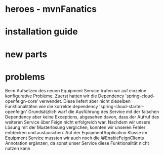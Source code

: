 # heroes - mvnFanatics

# installation guide

# new parts

# problems
Beim Aufsetzen des neuen Equipment Service trafen wir auf einzelne konfigurative Probleme.
Zuerst hatten wir die Dependency 'spring-cloud-openfeign-core' verwendet. 
Diese liefert aber nicht dieselben Funktionalitäten wie die korrekte dependency 'spring-cloud-starter-openfeign'
Grundsätzlich warf die Ausführung des Service mit der falschen Dependency aber keine Exceptions, abgesehen davon,
dass der Aufruf des weiteren Service über Feign nicht erfolgreich war. 
Nachdem wir unsere Lösung mit der Musterlösung verglichen, konnten wir unseren Fehler entdecken und austauschen.
Auf der EquipmentApplication Klasse im Equipment Service mussten wir auch noch die @EnableFeignClients Annotation ergänzen,
da sonst unser Service diese Funktionalität nicht nutzen kann.

